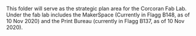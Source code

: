 This folder will serve as the strategic plan area for the Corcoran Fab Lab. Under the fab lab includes the MakerSpace (Currently in Flagg B148, as of 10 Nov 2020) and the Print Bureau (currently in Flagg B137, as of 10 Nov 2020).
